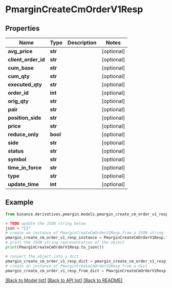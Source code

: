 # PmarginCreateCmOrderV1Resp


## Properties

Name | Type | Description | Notes
------------ | ------------- | ------------- | -------------
**avg_price** | **str** |  | [optional] 
**client_order_id** | **str** |  | [optional] 
**cum_base** | **str** |  | [optional] 
**cum_qty** | **str** |  | [optional] 
**executed_qty** | **str** |  | [optional] 
**order_id** | **int** |  | [optional] 
**orig_qty** | **str** |  | [optional] 
**pair** | **str** |  | [optional] 
**position_side** | **str** |  | [optional] 
**price** | **str** |  | [optional] 
**reduce_only** | **bool** |  | [optional] 
**side** | **str** |  | [optional] 
**status** | **str** |  | [optional] 
**symbol** | **str** |  | [optional] 
**time_in_force** | **str** |  | [optional] 
**type** | **str** |  | [optional] 
**update_time** | **int** |  | [optional] 

## Example

```python
from binance.derivatives.pmargin.models.pmargin_create_cm_order_v1_resp import PmarginCreateCmOrderV1Resp

# TODO update the JSON string below
json = "{}"
# create an instance of PmarginCreateCmOrderV1Resp from a JSON string
pmargin_create_cm_order_v1_resp_instance = PmarginCreateCmOrderV1Resp.from_json(json)
# print the JSON string representation of the object
print(PmarginCreateCmOrderV1Resp.to_json())

# convert the object into a dict
pmargin_create_cm_order_v1_resp_dict = pmargin_create_cm_order_v1_resp_instance.to_dict()
# create an instance of PmarginCreateCmOrderV1Resp from a dict
pmargin_create_cm_order_v1_resp_from_dict = PmarginCreateCmOrderV1Resp.from_dict(pmargin_create_cm_order_v1_resp_dict)
```
[[Back to Model list]](../README.md#documentation-for-models) [[Back to API list]](../README.md#documentation-for-api-endpoints) [[Back to README]](../README.md)


